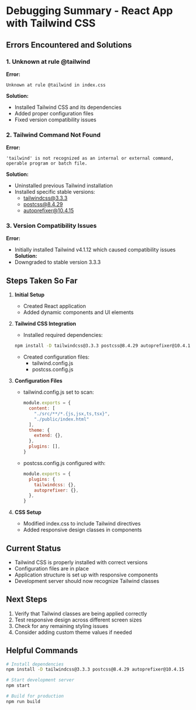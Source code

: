# Debugging Summary - React App with Tailwind CSS

## Errors Encountered and Solutions

### 1. Unknown at rule @tailwind
**Error:**
```
Unknown at rule @tailwind in index.css
```
**Solution:**
- Installed Tailwind CSS and its dependencies
- Added proper configuration files
- Fixed version compatibility issues

### 2. Tailwind Command Not Found
**Error:**
```
'tailwind' is not recognized as an internal or external command,
operable program or batch file.
```
**Solution:**
- Uninstalled previous Tailwind installation
- Installed specific stable versions:
  - tailwindcss@3.3.3
  - postcss@8.4.29
  - autoprefixer@10.4.15

### 3. Version Compatibility Issues
**Error:**
- Initially installed Tailwind v4.1.12 which caused compatibility issues
**Solution:**
- Downgraded to stable version 3.3.3

## Steps Taken So Far

1. **Initial Setup**
   - Created React application
   - Added dynamic components and UI elements

2. **Tailwind CSS Integration**
   - Installed required dependencies:
   ```bash
   npm install -D tailwindcss@3.3.3 postcss@8.4.29 autoprefixer@10.4.15
   ```
   - Created configuration files:
     - tailwind.config.js
     - postcss.config.js

3. **Configuration Files**
   - tailwind.config.js set to scan:
     ```javascript
     module.exports = {
       content: [
         "./src/**/*.{js,jsx,ts,tsx}",
         "./public/index.html"
       ],
       theme: {
         extend: {},
       },
       plugins: [],
     }
     ```
   - postcss.config.js configured with:
     ```javascript
     module.exports = {
       plugins: {
         tailwindcss: {},
         autoprefixer: {},
       },
     }
     ```

4. **CSS Setup**
   - Modified index.css to include Tailwind directives
   - Added responsive design classes in components

## Current Status
- Tailwind CSS is properly installed with correct versions
- Configuration files are in place
- Application structure is set up with responsive components
- Development server should now recognize Tailwind classes

## Next Steps
1. Verify that Tailwind classes are being applied correctly
2. Test responsive design across different screen sizes
3. Check for any remaining styling issues
4. Consider adding custom theme values if needed

## Helpful Commands
```bash
# Install dependencies
npm install -D tailwindcss@3.3.3 postcss@8.4.29 autoprefixer@10.4.15

# Start development server
npm start

# Build for production
npm run build
```
